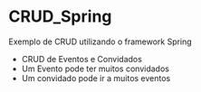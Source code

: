 # CRUD_Spring
Exemplo de CRUD utilizando o framework Spring
- CRUD de Eventos e Convidados
- Um Evento pode ter muitos convidados
- Um convidado pode ir a muitos eventos
